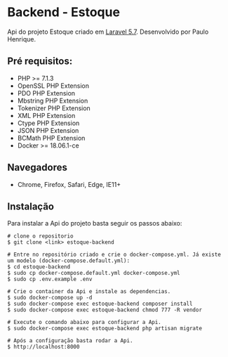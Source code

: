 # Backend - Estoque

Api do projeto Estoque criado em [Laravel 5.7](https://laravel.com/). Desenvolvido por Paulo Henrique.

## Pré requisitos:

- PHP >= 7.1.3
- OpenSSL PHP Extension
- PDO PHP Extension
- Mbstring PHP Extension
- Tokenizer PHP Extension
- XML PHP Extension
- Ctype PHP Extension
- JSON PHP Extension
- BCMath PHP Extension
- Docker >= 18.06.1-ce

## Navegadores
* Chrome, Firefox, Safari, Edge, IE11+

## Instalação

Para instalar a Api do projeto basta seguir os passos abaixo:

```
# clone o repositorio
$ git clone <link> estoque-backend

# Entre no repositório criado e crie o docker-compose.yml. Já existe um modelo (docker-compose.default.yml):
$ cd estoque-backend
$ sudo cp docker-compose.default.yml docker-compose.yml
$ sudo cp .env.example .env

# Crie o container da Api e instale as dependencias.
$ sudo docker-compose up -d
$ sudo docker-compose exec estoque-backend composer install
$ sudo docker-compose exec estoque-backend chmod 777 -R vendor

# Execute o comando abaixo para configurar a Api.
$ sudo docker-compose exec estoque-backend php artisan migrate 

# Após a configuração basta rodar a Api.
$ http://localhost:8000

